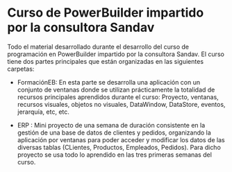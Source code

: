 # Curso de PowerBuilder impartido por la consultora Sandav

Todo el material desarrollado durante el desarrollo del curso de programación en PowerBuilder impartido por la consultora Sandav.
El curso tiene dos partes principales que están organizadas en las siguientes carpetas:

- FormaciónEB: En esta parte se desarrolla una aplicación con un conjunto de ventanas donde se utilizan prácticamente la totalidad de recursos principales aprendidos durante el curso: Proyecto, ventanas, recursos visuales, objetos no visuales, DataWindow, DataStore, eventos, jerarquía, etc, etc.

- ERP : Mini proyecto de una semana de duración consistente en la gestión de una base de datos de clientes y pedidos, organizando la aplicación por ventanas para poder acceder y modificar los datos de las diversas tablas (CLientes, Productos, Empleados, Pedidos). Para dicho proyecto se usa todo lo aprendido en las tres primeras semanas del curso.
